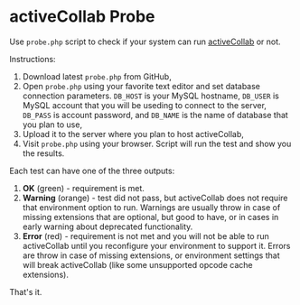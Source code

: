 # activeCollab Probe

Use ``probe.php`` script to check if your system can run [activeCollab](https://www.activecollab.com) or not. 

Instructions:

1. Download latest ``probe.php`` from GitHub, 
2. Open ``probe.php`` using your favorite text editor and set database connection parameters. ``DB_HOST`` is your MySQL hostname, ``DB_USER`` is MySQL account that you will be useding to connect to the server, ``DB_PASS`` is account password, and ``DB_NAME`` is the name of database that you plan to use, 
3. Upload it to the server where you plan to host activeCollab, 
4. Visit ``probe.php`` using your browser. Script will run the test and show you the results.

Each test can have one of the three outputs:

1. <span class="color: green">**OK** (green)</span> - requirement is met.
2. <span class="color: orange">**Warning** (orange)</span> - test did not pass, but activeCollab does not require that environment option to run. Warnings are usually throw in case of missing extensions that are optional, but good to have, or in cases in early warning about deprecated functionality.
3. <span class="color: red">**Error** (red)</span> - requirement is not met and you will not be able to run activeCollab until you reconfigure your environment to support it. Errors are throw in case of missing extensions, or environment settings that will break activeCollab (like some unsupported opcode cache extensions).

That's it.